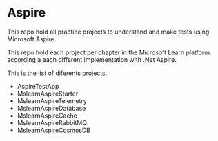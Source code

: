 # Aspire

This repo hold all practice projects to understand and make tests using Microsoft Aspire. 

This repo hold each project per chapter in the Microsoft Learn platform. according a each different implementation with .Net Aspire. 

This is the list of diferents projects. 

* AspireTestApp
* MslearnAspireStarter
* MslearnAspireTelemetry
* MslearnAspireDatabase
* MslearnAspireCache
* MslearnAspireRabbitMQ
* MslearnAspireCosmosDB
